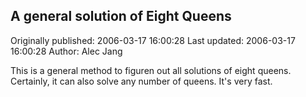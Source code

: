 ## A general solution of Eight Queens

Originally published: 2006-03-17 16:00:28
Last updated: 2006-03-17 16:00:28
Author: Alec Jang

This is a general method to figuren out all solutions of eight queens. Certainly, it can also solve any number of queens. It's very fast.